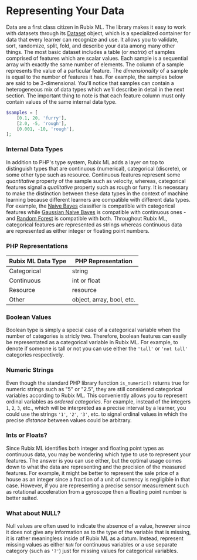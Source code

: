 # Representing Your Data
Data are a first class citizen in Rubix ML. The library makes it easy to work with datasets through its [Dataset](./datasets/api.md) object, which is a specialized container for data that every learner can recognize and use. It allows you to validate, sort, randomize, split, fold, and describe your data among many other things. The most basic dataset includes a table (or *matrix*) of samples comprised of features which are scalar values. Each sample is a sequential array with exactly the same number of elements. The column of a sample represents the value of a particular feature. The *dimensionality* of a sample is equal to the number of features it has. For example, the samples below are said to be 3-dimensional. You'll notice that samples can contain a heterogeneous mix of data types which we'll describe in detail in the next section. The important thing to note is that each feature column must only contain values of the same internal data type.

```php
$samples = [
    [0.1, 20, 'furry'],
    [2.0, -5, 'rough'],
    [0.001, -10, 'rough'],
];
```

### Internal Data Types
In addition to PHP's type system, Rubix ML adds a layer on top to distinguish types that are continuous (numerical), categorical (discrete), or some other type such as resource. Continuous features represent some *quantitative* property of the sample such as velocity, whereas, categorical features signal a *qualitative* property such as rough or furry. It is necessary to make the distinction between these data types in the context of machine learning because different learners are compatible with different data types. For example, the [Naive Bayes](./classifiers/naive-bayes.md) classifier is compatible with categorical features while [Gaussian Naive Bayes](./classifiers/gaussian-naive-bayes.md) is compatible with continuous ones - and [Random Forest](./classifiers/random-forest.md) is compatible with both. Throughout Rubix ML, categorical features are represented as strings whereas continuous data are represented as either integer or floating point numbers.

### PHP Representations
| Rubix ML Data Type | PHP Representation |
|---|---|
| Categorical | string |
| Continuous | int or float |
| Resource | resource |
| Other | object, array, bool, etc. |

### Boolean Values
Boolean type is simply a special case of a categorical variable when the number of categories is stricly two. Therefore, boolean features can easily be representated as a categorical variable in Rubix ML. For example, to denote if someone is tall or not you can use either the `'tall'` or `'not tall'` categories respectively.

### Numeric Strings
Even though the standard PHP library function `is_numeric()` returns true for numeric strings such as "5" or "2.5", they are still considered categorical variables according to Rubix ML. This conveniently allows you to represent ordinal variables as *ordered categories*. For example, instead of the integers `1`, `2`, `3`, etc., which will be interpreted as a precise interval by a learner, you could use the strings `'1'`, `'2'`, `'3'`, etc. to signal ordinal values in which the precise *distance* between values could be arbitrary.

### Ints or Floats?
Since Rubix ML identifies both integer and floating point types as continuous data, you may be wondering which type to use to represent your features. The answer is you can use either, but the optimal usage comes down to what the data are representing and the precision of the measured features. For example, it might be better to represent the sale price of a house as an integer since a fraction of a unit of currency is negligible in that case. However, if you are representing a precise sensor measurement such as rotational acceleration from a gyroscope then a floating point number is better suited.

### What about NULL?
Null values are often used to indicate the absence of a value, however since it does not give any information as to the type of the variable that is missing, it is rather meaningless inside of Rubix ML as a datum. Instead, represent missing values as either `NaN` for continuous variables or a use separate category (such as `'?'`) just for missing values for categorical variables.